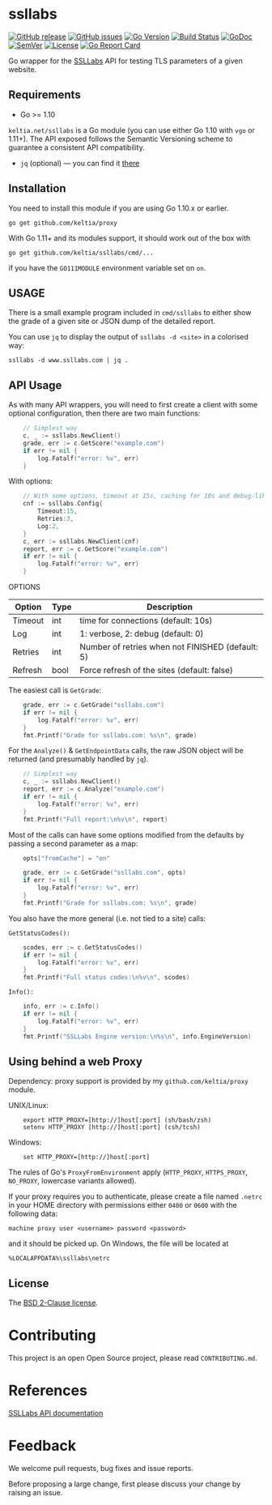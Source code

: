 ssllabs
==========

[![GitHub release](https://img.shields.io/github/release/keltia/ssllabs.svg)](https://github.com/keltia/ssllabs/releases)
[![GitHub issues](https://img.shields.io/github/issues/keltia/ssllabs.svg)](https://github.com/keltia/ssllabs/issues)
[![Go Version](https://img.shields.io/badge/go-1.10-blue.svg)](https://golang.org/dl/)
[![Build Status](https://travis-ci.org/keltia/ssllabs.svg?branch=master)](https://travis-ci.org/keltia/ssllabs)
[![GoDoc](http://godoc.org/github.com/keltia/ssllabs?status.svg)](http://godoc.org/github.com/keltia/ssllabs)
[![SemVer](http://img.shields.io/SemVer/2.0.0.png)](https://semver.org/spec/v2.0.0.html)
[![License](https://img.shields.io/pypi/l/Django.svg)](https://opensource.org/licenses/BSD-2-Clause)
[![Go Report Card](https://goreportcard.com/badge/github.com/keltia/ssllabs)](https://goreportcard.com/report/github.com/keltia/ssllabs)

Go wrapper for the [SSLLabs](https://ssllabs.com/) API for testing TLS parameters of a given website.

## Requirements

* Go >= 1.10

`keltia.net/ssllabs` is a Go module (you can use either Go 1.10 with `vgo` or 1.11+).  The API exposed follows the Semantic Versioning scheme to guarantee a consistent API compatibility.

* `jq` (optional) — you can find it [there](https://stedolan.github.io/jq/)

## Installation

You need to install this module if you are using Go 1.10.x or earlier.

    go get github.com/keltia/proxy

With Go 1.11+ and its modules support, it should work out of the box with

    go get github.com/keltia/ssllabs/cmd/...

if you have the `GO111MODULE` environment variable set on `on`.

## USAGE

There is a small example program included in `cmd/ssllabs` to either show the grade of a given site or JSON dump of the detailed report.

You can use `jq` to display the output of `ssllabs -d <site>` in a colorised way:

    ssllabs -d www.ssllabs.com | jq .

## API Usage

As with many API wrappers, you will need to first create a client with some optional configuration, then there are two main functions:

``` go
    // Simplest way
    c, _ := ssllabs.NewClient()
    grade, err := c.GetScore("example.com")
    if err != nil {
        log.Fatalf("error: %v", err)
    }

```

With options:

``` go
    // With some options, timeout at 15s, caching for 10s and debug-like verbosity
    cnf := ssllabs.Config{
        Timeout:15,
        Retries:3,
        Log:2,
    }
    c, err := ssllabs.NewClient(cnf)
    report, err := c.GetScore("example.com")
    if err != nil {
        log.Fatalf("error: %v", err)
    }
```

OPTIONS

| Option  | Type | Description |
| ------- | ---- | ----------- |
| Timeout | int  | time for connections (default: 10s) |
| Log     | int  | 1: verbose, 2: debug (default: 0) |
| Retries | int  | Number of retries when not FINISHED (default: 5) |
| Refresh | bool | Force refresh of the sites (default: false) |

The easiest call is `GetGrade`:

``` go
    grade, err := c.GetGrade("ssllabs.com")
    if err != nil {
        log.Fatalf("error: %v", err)
    }
    fmt.Printf("Grade for ssllabs.com: %s\n", grade)
```

For the `Analyze()` & `GetEndpointData` calls, the raw JSON object will be returned (and presumably handled by `jq`).

``` go
    // Simplest way
    c, _ := ssllabs.NewClient()
    report, err := c.Analyze("example.com")
    if err != nil {
        log.Fatalf("error: %v", err)
    }
    fmt.Printf("Full report:\n%v\n", report)
```

Most of the calls can have some options modified from the defaults by passing a second parameter as a map:

``` go
    opts["fromCache"] = "on"

    grade, err := c.GetGrade("ssllabs.com", opts)
    if err != nil {
        log.Fatalf("error: %v", err)
    }
    fmt.Printf("Grade for ssllabs.com: %s\n", grade)
```

You also have the more general (i.e. not tied to a site) calls:

`GetStatusCodes():`

``` go
    scodes, err := c.GetStatusCodes()
    if err != nil {
        log.Fatalf("error: %v", err)
    }
    fmt.Printf("Full status codes:\n%v\n", scodes)
```

`Info():`

``` go
    info, err := c.Info()
    if err != nil {
        log.Fatalf("error: %v", err)
    }
    fmt.Printf("SSLLabs Engine version:\n%s\n", info.EngineVersion)
```


## Using behind a web Proxy

Dependency: proxy support is provided by my `github.com/keltia/proxy` module.

UNIX/Linux:

```
    export HTTP_PROXY=[http://]host[:port] (sh/bash/zsh)
    setenv HTTP_PROXY [http://]host[:port] (csh/tcsh)
```

Windows:

```
    set HTTP_PROXY=[http://]host[:port]
```

The rules of Go's `ProxyFromEnvironment` apply (`HTTP_PROXY`, `HTTPS_PROXY`, `NO_PROXY`, lowercase variants allowed).

If your proxy requires you to authenticate, please create a file named `.netrc` in your HOME directory with permissions either `0400` or `0600` with the following data:

    machine proxy user <username> password <password>

and it should be picked up. On Windows, the file will be located at

    %LOCALAPPDATA%\ssllabs\netrc

## License

The [BSD 2-Clause license](https://github.com/keltia/ssllabs/blog/master/LICENSE.md).

# Contributing

This project is an open Open Source project, please read `CONTRIBUTING.md`.

# References

[SSLLabs API documentation](https://github.com/ssllabs/ssllabs-scan/blob/master/ssllabs-api-docs-v3.md)

# Feedback

We welcome pull requests, bug fixes and issue reports.

Before proposing a large change, first please discuss your change by raising an issue.